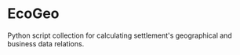 # EcoGeo

Python script collection for calculating settlement's geographical and business data relations.
